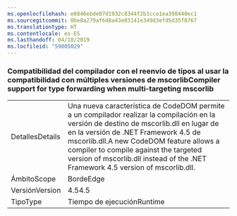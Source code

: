 ```yaml
---
ms.openlocfilehash: e0846ebde07d1932c8344f2b1cce1ea398440ec1
ms.sourcegitcommit: 0be8a279af6d8a43e03141e349d3efd5d35f8767
ms.translationtype: HT
ms.contentlocale: es-ES
ms.lasthandoff: 04/18/2019
ms.locfileid: "59805029"
---
```

### <a name="compiler-support-for-type-forwarding-when-multi-targeting-mscorlib"></a><span data-ttu-id="bcfa3-101">Compatibilidad del compilador con el reenvío de tipos al usar la compatibilidad con múltiples versiones de mscorlib</span><span class="sxs-lookup"><span data-stu-id="bcfa3-101">Compiler support for type forwarding when multi-targeting mscorlib</span></span>

|   |   |
|---|---|
|<span data-ttu-id="bcfa3-102">Detalles</span><span class="sxs-lookup"><span data-stu-id="bcfa3-102">Details</span></span>|<span data-ttu-id="bcfa3-103">Una nueva característica de CodeDOM permite a un compilador realizar la compilación en la versión de destino de mscorlib.dll en lugar de en la versión de .NET Framework 4.5 de mscorlib.dll.</span><span class="sxs-lookup"><span data-stu-id="bcfa3-103">A new CodeDOM feature allows a compiler to compile against the targeted version of mscorlib.dll instead of the .NET Framework 4.5 version of mscorlib.dll.</span></span>|
|<span data-ttu-id="bcfa3-104">Ámbito</span><span class="sxs-lookup"><span data-stu-id="bcfa3-104">Scope</span></span>|<span data-ttu-id="bcfa3-105">Borde</span><span class="sxs-lookup"><span data-stu-id="bcfa3-105">Edge</span></span>|
|<span data-ttu-id="bcfa3-106">Versión</span><span class="sxs-lookup"><span data-stu-id="bcfa3-106">Version</span></span>|<span data-ttu-id="bcfa3-107">4.5</span><span class="sxs-lookup"><span data-stu-id="bcfa3-107">4.5</span></span>|
|<span data-ttu-id="bcfa3-108">Tipo</span><span class="sxs-lookup"><span data-stu-id="bcfa3-108">Type</span></span>|<span data-ttu-id="bcfa3-109">Tiempo de ejecución</span><span class="sxs-lookup"><span data-stu-id="bcfa3-109">Runtime</span></span>|
